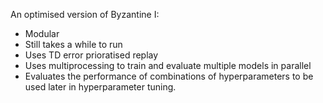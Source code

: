 An optimised version of Byzantine I:

- Modular
- Still takes a while to run
- Uses TD error prioratised replay
- Uses multiprocessing to train and evaluate multiple models in parallel
- Evaluates the performance of combinations of hyperparameters to be used later in hyperparameter tuning.
